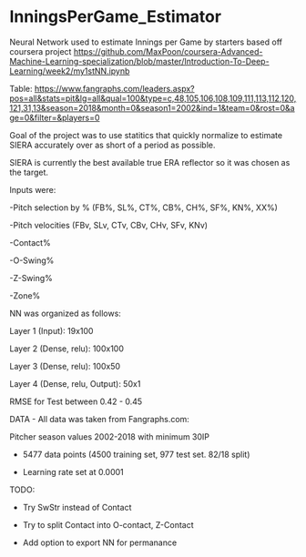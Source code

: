 # InningsPerGame_Estimator
Neural Network used to estimate Innings per Game by starters
based off coursera project 
https://github.com/MaxPoon/coursera-Advanced-Machine-Learning-specialization/blob/master/Introduction-To-Deep-Learning/week2/my1stNN.ipynb

Table:
https://www.fangraphs.com/leaders.aspx?pos=all&stats=pit&lg=all&qual=100&type=c,48,105,106,108,109,111,113,112,120,121,31,13&season=2018&month=0&season1=2002&ind=1&team=0&rost=0&age=0&filter=&players=0

Goal of the project was to use statitics that quickly normalize to estimate SIERA accurately over as short of a period as possible.

SIERA is currently the best available true ERA reflector so it was chosen as the target.

Inputs were:

-Pitch selection by % (FB%, SL%, CT%, CB%, CH%, SF%, KN%, XX%)

-Pitch velocities (FBv, SLv, CTv, CBv, CHv, SFv, KNv)

-Contact%

-O-Swing%

-Z-Swing%

-Zone%


NN was organized as follows:

Layer 1 (Input): 19x100

Layer 2 (Dense, relu): 100x100

Layer 3 (Dense, relu): 100x50

Layer 4 (Dense, relu, Output): 50x1


RMSE for Test between 0.42 - 0.45


DATA - All data was taken from Fangraphs.com:

Pitcher season values 2002-2018 with minimum 30IP

- 5477 data points (4500 training set, 977 test set. 82/18 split)

- Learning rate set at 0.0001


TODO:

- Try SwStr instead of Contact

- Try to split Contact into O-contact, Z-Contact

- Add option to export NN for permanance
